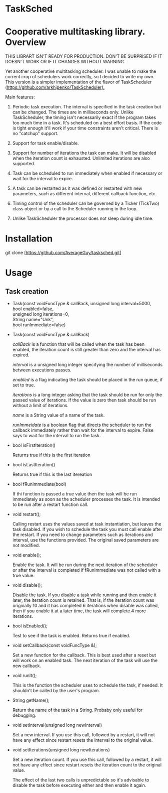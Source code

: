 # TaskSched
Cooperative multitasking library.
Overview
========

THIS LIBRART ISN'T READY FOR PRODUCTION.  DON'T BE SURPRISED IF IT DOESN'T WORK OR IF IT CHANGES WITHOUT WARNING.

Yet another cooperative multitasking scheduler. I was unable to make the
current crop of schedulers work correctly, so I decided to write my own.
This version is a simpler implementation of the flavor of TaskScheduler
(<https://github.com/arkhipenko/TaskScheduler>[).]()

Main features:

1.  Periodic task execution. The interval is specified in the task
    creation but can be changed. The times are in milliseconds only.
    Unlike TaskScheduler, the timing isn't necessarily exact if the
    program takes too much time in a task. It's scheduled on a best
    effort basis. If the code is tight enough it'll work if your time
    constraints aren't critical. There is no "catchup" support.

2.  Support for task enable/disable.

3.  Support for number of iterations the task can make. It will be
    disabled when the iteration count is exhausted. Unlimited iterations
    are also supported.

4.  Task can be scheduled to run immediately when enabled if necessary
    or wait for the interval to expire.

5.  A task can be restarted as it was defined or restarted with new
    parameters, such as different interval, different callback function,
    etc.

6.  Timing control of the scheduler can be governed by a Ticker
    (TickTwo) class object or by a call to the Scheduler running in the
    loop.

7.  Unlike TaskScheduler the processor does not sleep during idle time.

Installation 
============

git clone
[https://github.com/AverageGuy/tasksched.git]

Usage
=====

Task creation
-------------

-   Task(const voidFuncType & callBack, unsigned long interval=5000,\
    bool enabled=false,\
    unsigned long iterations=0,\
    String name=\"Unk\",\
    bool runImmediate=false)

-   Task(const voidFuncType & callBack)

    _callBack_ is a function that will be called when the task
    has been enabled, the iteration count is still greater than zero and
    the interval has expired.

    _interval_ is a unsigned long integer specifying the number of
    milliseconds between executions passes.

    _enabled_ is a flag indicating the task should be placed in the run
    queue, if set to true.

    _iterations_ is a long integer asking that the task should be run for
    only the passed value of iterations. If the value is zero then task
    should be run without a limit of iterations.

    _name_ is a String value of a name of the task.

    _runImmeidate_ is a boolean flag that directs the scheduler to run the
    callback immediately rather than wait for the interval to expire.
    False says to wait for the interval to run the task.

-   bool isFirstIteration()

    Returns true if this is the first iteration

-   bool isLastIteration()
  
    Returns true if this is the last itereation

-   bool fRunImmediate(bool)
   
    If thi function is passed a true value then the task will be run immediately as soon
    as the scheduler processes the task. It is intended to be run after
    a restart function call.

-   void restart();

    Calling restart uses the values saved at task instantiation, but
    leaves the task disabled. If you wish to schedule the task you must
    call enable after the restart. If you need to change parameters such
    as iterations and interval, use the functions provided. The original
    saved parameters are not modified.

-   void enable();

    Enable the task. It will be run during the next iteration of the
    scheduler or after the interval is completed if fRunImmediate was
    not called with a true value.

-   void disable();

    Disable the task. If you disable a task while running and then
    enable it later, the iteration count is retained. That is, if the
    iteration count was originally 10 and it has completed 6 iterations
    when disable was called, then if you enable it at a later time, the
    task will complete 4 more iterations.

-   bool isEnabled();

    Test to see if the task is enabled. Returns true if enabled.

-   void setCallback(const voidFuncType &);

    Set a new function for the callback. This is best used after a reset
    but will work on an enabled task. The next iteration of the task
    will use the new callback.

-   void runIt();

    This is the function the scheduler uses to schedule the task, if
    needed. It shouldn't be called by the user's program.

-   String getName();

    Return the name of the task in a String.  Probaby only useful for debugging.

-   void setInterval(unsigned long newInterval)

    Set a new interval.  If you use this call, followed by a restart, it will not have any effect since restart resets the interval to the original value.

-   void setIterations(unsigned long newIterations)

    Set a new iteration count. If you use this call, followed by a restart, it will not have any effect since restart resets the iteration count to the original value.

    The effect of the last two calls is unpredictable so it's advisable to disable the task before executing either and then enable it again.
 
